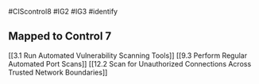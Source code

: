#CIScontrol8 #IG2  #IG3 #identify 
## Mapped to Control 7
[[3.1 Run Automated Vulnerability Scanning Tools]]
[[9.3 Perform Regular Automated Port Scans]]
[[12.2 Scan for Unauthorized Connections Across Trusted Network Boundaries]]
